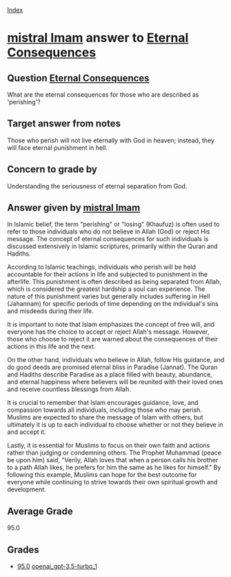 
[Index](../../../index.md)
# [mistral Imam](../../answering_models/mistral_Imam.md) answer to [Eternal Consequences](../../questions/Eternal_Consequences.md)

## Question [Eternal Consequences](../../questions/Eternal_Consequences.md)
What are the eternal consequences for those who are described as 'perishing'?

## Target answer from notes
Those who perish will not live eternally with God in heaven; instead, they will face eternal punishment in hell.

## Concern to grade by
Understanding the seriousness of eternal separation from God.

## Answer given by [mistral Imam](../../answering_models/mistral_Imam.md)
 In Islamic belief, the term "perishing" or "losing" (Khaufuz) is often used to refer to those individuals who do not believe in Allah (God) or reject His message. The concept of eternal consequences for such individuals is discussed extensively in Islamic scriptures, primarily within the Quran and Hadiths.

According to Islamic teachings, individuals who perish will be held accountable for their actions in life and subjected to punishment in the afterlife. This punishment is often described as being separated from Allah, which is considered the greatest hardship a soul can experience. The nature of this punishment varies but generally includes suffering in Hell (Jahannam) for specific periods of time depending on the individual's sins and misdeeds during their life.

It is important to note that Islam emphasizes the concept of free will, and everyone has the choice to accept or reject Allah's message. However, those who choose to reject it are warned about the consequences of their actions in this life and the next.

On the other hand, individuals who believe in Allah, follow His guidance, and do good deeds are promised eternal bliss in Paradise (Jannat). The Quran and Hadiths describe Paradise as a place filled with beauty, abundance, and eternal happiness where believers will be reunited with their loved ones and receive countless blessings from Allah.

It is crucial to remember that Islam encourages guidance, love, and compassion towards all individuals, including those who may perish. Muslims are expected to share the message of Islam with others, but ultimately it is up to each individual to choose whether or not they believe in and accept it.

Lastly, it is essential for Muslims to focus on their own faith and actions rather than judging or condemning others. The Prophet Muhammad (peace be upon him) said, "Verily, Allah loves that when a person calls his brother to a path Allah likes, he prefers for him the same as he likes for himself." By following this example, Muslims can hope for the best outcome for everyone while continuing to strive towards their own spiritual growth and development.

## Average Grade
95.0

## Grades
 * [95.0](./Eternal_Consequences_grades/openai_gpt-3.5-turbo_1.md) [openai_gpt-3.5-turbo_1](../../grading_models/openai_gpt-3.5-turbo_1.md)
